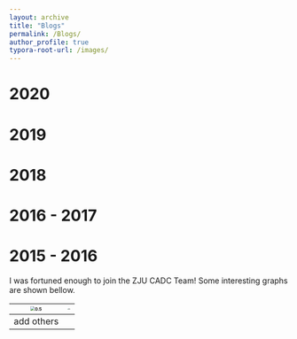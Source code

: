 ```yaml
---
layout: archive
title: "Blogs"
permalink: /Blogs/
author_profile: true
typora-root-url: /images/
---
```


# 2020



# 2019



# 2018



# 2016 - 2017



# 2015 - 2016

I was fortuned enough to join the ZJU CADC Team! Some interesting graphs are shown bellow.

| <img src="CADC.jpeg" alt="0.5" style="zoom:50%;" /> | <img src="CADC2.jpg" alt="0.5" style="zoom:12%;" /> |
| --------------------------------------------------- | --------------------------------------------------- |
| add others                                          |                                                     |

